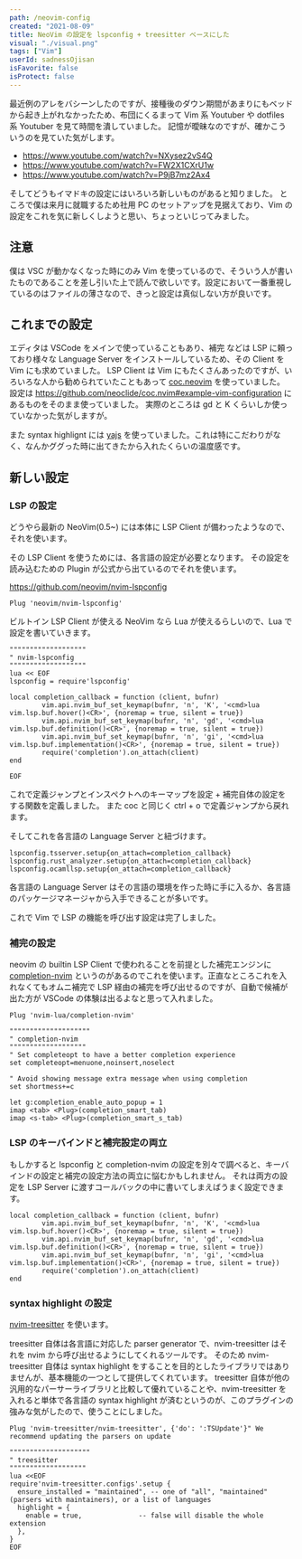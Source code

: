 ```yaml
---
path: /neovim-config
created: "2021-08-09"
title: NeoVim の設定を lspconfig + treesitter ベースにした
visual: "./visual.png"
tags: ["Vim"]
userId: sadnessOjisan
isFavorite: false
isProtect: false
---
```


最近例のアレをバシーンしたのですが、接種後のダウン期間があまりにもベッドから起き上がれなかったため、布団にくるまって Vim 系 Youtuber や dotfiles 系 Youtuber を見て時間を潰していました。
記憶が曖昧なのですが、確かこういうのを見ていた気がします。

- <https://www.youtube.com/watch?v=NXysez2vS4Q>
- <https://www.youtube.com/watch?v=FW2X1CXrU1w>
- <https://www.youtube.com/watch?v=P9jB7mz2Ax4>

そしてどうもイマドキの設定にはいろいろ新しいものがあると知りました。
ところで僕は来月に就職するため社用 PC のセットアップを見据えており、Vim の設定をこれを気に新しくしようと思い、ちょっといじってみました。

## 注意

僕は VSC が動かなくなった時にのみ Vim を使っているので、そういう人が書いたものであることを差し引いた上で読んで欲しいです。設定において一番重視しているのはファイルの薄さなので、きっと設定は真似しない方が良いです。

## これまでの設定

エディタは VSCode をメインで使っていることもあり、補完 などは LSP に頼っており様々な Language Server をインストールしているため、その Client を Vim にも求めていました。
LSP Client は Vim にもたくさんあったのですが、いろいろな人から勧められていたこともあって [coc.neovim](https://github.com/neoclide/coc.nvim) を使っていました。
設定は <https://github.com/neoclide/coc.nvim#example-vim-configuration> にあるものをそのまま使っていました。
実際のところは gd と K くらいしか使っていなかった気がしますが。

また syntax highlignt には [yajs](https://github.com/othree/yajs.vim) を使っていました。これは特にこだわりがなく、なんかググった時に出てきたから入れたくらいの温度感です。

## 新しい設定

### LSP の設定

どうやら最新の NeoVim(0.5~) には本体に LSP Client が備わったようなので、それを使います。

その LSP Client を使うためには、各言語の設定が必要となります。
その設定を読み込むための Plugin が公式から出ているのでそれを使います。

<https://github.com/neovim/nvim-lspconfig>

```
Plug 'neovim/nvim-lspconfig'
```

ビルトイン LSP Client が使える NeoVim なら Lua が使えるらしいので、Lua で設定を書いていきます。

```
"""""""""""""""""""
" nvim-lspconfig
"""""""""""""""""""
lua << EOF
lspconfig = require'lspconfig'

local completion_callback = function (client, bufnr)
        vim.api.nvim_buf_set_keymap(bufnr, 'n', 'K', '<cmd>lua vim.lsp.buf.hover()<CR>', {noremap = true, silent = true})
        vim.api.nvim_buf_set_keymap(bufnr, 'n', 'gd', '<cmd>lua vim.lsp.buf.definition()<CR>', {noremap = true, silent = true})
        vim.api.nvim_buf_set_keymap(bufnr, 'n', 'gi', '<cmd>lua vim.lsp.buf.implementation()<CR>', {noremap = true, silent = true})
        require('completion').on_attach(client)
end

EOF
```

これで定義ジャンプとインスペクトへのキーマップを設定 + 補完自体の設定をする関数を定義しました。
また coc と同じく ctrl + o で定義ジャンプから戻れます。

そしてこれを各言語の Language Server と紐づけます。

```
lspconfig.tsserver.setup{on_attach=completion_callback}
lspconfig.rust_analyzer.setup{on_attach=completion_callback}
lspconfig.ocamllsp.setup{on_attach=completion_callback}
```

各言語の Language Server はその言語の環境を作った時に手に入るか、各言語のパッケージマネージャから入手できることが多いです。

これで Vim で LSP の機能を呼び出す設定は完了しました。

### 補完の設定

neovim の builtin LSP Client で使われることを前提とした補完エンジンに [completion-nvim](https://github.com/nvim-lua/completion-nvim) というのがあるのでこれを使います。正直なところこれを入れなくてもオムニ補完で LSP 経由の補完を呼び出せるのですが、自動で候補が出た方が VSCode の体験は出るよなと思って入れました。

```
Plug 'nvim-lua/completion-nvim'

""""""""""""""""""""
" completion-nvim
"""""""""""""""""""
" Set completeopt to have a better completion experience
set completeopt=menuone,noinsert,noselect

" Avoid showing message extra message when using completion
set shortmess+=c

let g:completion_enable_auto_popup = 1
imap <tab> <Plug>(completion_smart_tab)
imap <s-tab> <Plug>(completion_smart_s_tab)
```

### LSP のキーバインドと補完設定の両立

もしかすると lspconfig と completion-nvim の設定を別々で調べると、キーバインドの設定と補完の設定方法の両立に悩むかもしれません。
それは両方の設定を LSP Server に渡すコールバックの中に書いてしまえばうまく設定できます。

```
local completion_callback = function (client, bufnr)
        vim.api.nvim_buf_set_keymap(bufnr, 'n', 'K', '<cmd>lua vim.lsp.buf.hover()<CR>', {noremap = true, silent = true})
        vim.api.nvim_buf_set_keymap(bufnr, 'n', 'gd', '<cmd>lua vim.lsp.buf.definition()<CR>', {noremap = true, silent = true})
        vim.api.nvim_buf_set_keymap(bufnr, 'n', 'gi', '<cmd>lua vim.lsp.buf.implementation()<CR>', {noremap = true, silent = true})
        require('completion').on_attach(client)
end
```

### syntax highlight の設定

[nvim-treesitter](https://github.com/nvim-treesitter/nvim-treesitter) を使います。

treesitter 自体は各言語に対応した parser generator で、nvim-treesitter はそれを nvim から呼び出せるようにしてくれるツールです。
そのため nvim-treesitter 自体は syntax highlight をすることを目的としたライブラリではありませんが、基本機能の一つとして提供してくれています。
treesitter 自体が他の汎用的なパーサーライブラリと比較して優れていることや、nvim-treesitter を入れると単体で各言語の syntax highlight が済むというのが、このプラグインの強みな気がしたので、使うことにしました。

```
Plug 'nvim-treesitter/nvim-treesitter', {'do': ':TSUpdate'}" We recommend updating the parsers on update

""""""""""""""""""""
" treesitter
"""""""""""""""""""
lua <<EOF
require'nvim-treesitter.configs'.setup {
  ensure_installed = "maintained", -- one of "all", "maintained" (parsers with maintainers), or a list of languages
  highlight = {
    enable = true,              -- false will disable the whole extension
  },
}
EOF
```
